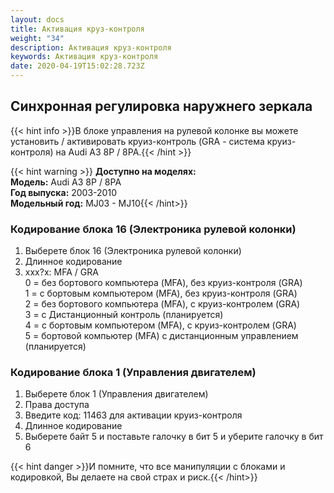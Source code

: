 ```yaml
---
layout: docs
title: Активация круз-контроля
weight: "34"
description: Активация круз-контроля
keywords: Активация круз-контроля
date: 2020-04-19T15:02:28.723Z
---
```

## Синхронная регулировка наружнего зеркала

{{< hint info >}}В блоке управления на рулевой колонке вы можете установить / активировать круиз-контроль (GRA - система круиз-контроля) на Audi A3 8P / 8PA.{{< /hint >}}

{{< hint warning >}} **Доступно на моделях:**\
**Модель:** Audi A3 8P / 8PA\
**Год выпуска:** 2003-2010\
**Модельный год:** MJ03 - MJ10{{< /hint>}}

### **Кодирование блока 16 (Электроника рулевой колонки)**

1. Выберете блок 16 (Электроника рулевой колонки)
2. Длинное кодирование
3. ххх?x: MFA / GRA\
   0 = без бортового компьютера (MFA), без круиз-контроля (GRA)\
   1 = с бортовым компьютером (MFA), без круиз-контроля (GRA)\
   2 = без бортового компьютера (MFA), с круиз-контролем (GRA)\
   3 = с Дистанционный контроль (планируется)\
   4 = с бортовым компьютером (MFA), с круиз-контролем (GRA)\
   5 = бортовой компьютер (MFA) с дистанционным управлением (планируется)

### **Кодирование блока 1 (Управления двигателем)**

1. Выберете блок 1 (Управления двигателем)
2. Права доступа
3. Введите код: 11463 для активации круиз-контроля
4. Длинное кодирование
5. Выберете байт 5 и поставьте галочку в бит 5 и уберите галочку в бит 6


{{< hint danger >}}И помните, что все манипуляции с блоками и кодировкой, Вы делаете на свой страх и риск.{{< /hint>}}